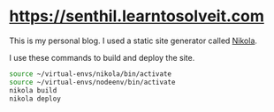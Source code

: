 # <https://senthil.learntosolveit.com>

This is my personal blog. I used a static site generator called [Nikola](https://getnikola.com/).

I use these commands to build and deploy the site.

```bash
source ~/virtual-envs/nikola/bin/activate
source ~/virtual-envs/nodeenv/bin/activate
nikola build
nikola deploy
```
